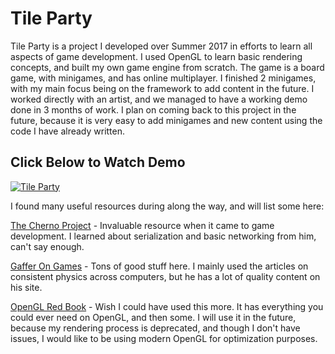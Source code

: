 # Tile Party

Tile Party is a project I developed over Summer 2017 in efforts to learn all aspects of game development. I used OpenGL to learn basic rendering concepts, and built my own game engine from scratch. The game is a board game, with minigames, and has online multiplayer. I finished 2 minigames, with my main focus being on the framework to add content in the future. I worked directly with an artist, and we managed to have a working demo done in 3 months of work. I plan on coming back to this project in the future, because it is very easy to add minigames and new content using the code I have already written.

## Click Below to Watch Demo

[![Tile Party](http://img.youtube.com/vi/ceSI5azse38/0.jpg)](http://www.youtube.com/watch?v=ceSI5azse38 "Tile Party Demo Video")




I found many useful resources during along the way, and will list some here:

[The Cherno Project](https://www.youtube.com/user/TheChernoProject "The Cherno Project") - Invaluable resource when it came to game development. I learned about serialization and basic networking from him, can't say enough.

[Gaffer On Games](https://gafferongames.com/ "Gaffer On Games") - Tons of good stuff here. I mainly used the articles on consistent physics across computers, but he has a lot of quality content on his site.

[OpenGL Red Book](http://www.opengl-redbook.com/ "OpenGL Red Book") - Wish I could have used this more. It has everything you could ever need on OpenGL, and then some. I will use it in the future, because my rendering process is deprecated, and though I don't have issues, I would like to be using modern OpenGL for optimization purposes.
